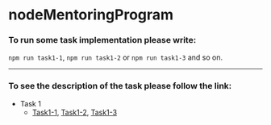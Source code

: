# nodeMentoringProgram

### To run some task implementation please write:
`npm run task1-1`, `npm run task1-2` or `npm run task1-3` and so on.

------
### To see the description of the task please follow the link:
- Task 1
  * [Task1-1](./src/task1/task1-1/README.md), [Task1-2](./src/task1/task1-2/README.md), [Task1-3](./src/task1/task1-3/README.md)


